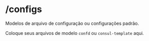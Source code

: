 # /configs

Modelos de arquivo de configuração ou configurações padrão.

Coloque seus arquivos de modelo `confd` ou `consul-template` aqui.